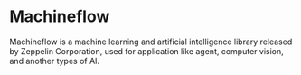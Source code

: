 # Machineflow
Machineflow is a machine learning and artificial intelligence library released by Zeppelin Corporation, used for
application like agent, computer vision, and another types of AI.

